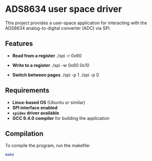 
# ADS8634 user space driver 

This project provides a user-space application for interacting with the ADS8634 analog-to-digital converter (ADC) via SPI. 
## Features

- **Read from a register**
    ./spi -r 0x60

- **Write to a register**
    ./spi -w 0x60 0x10

- **Switch between pages**
    ./spi -p 1
    ./spi -p 0

## Requirements

- **Linux-based OS** (Ubuntu or similar)
- **SPI interface enabled**
- **`spidev` driver available**
- **GCC 9.4.0 compiler** for building the application

## Compilation

To compile the program, run the makefile:

```sh
make
